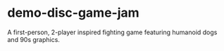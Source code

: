 # demo-disc-game-jam
A first-person, 2-player inspired fighting game featuring humanoid dogs and 90s graphics.
